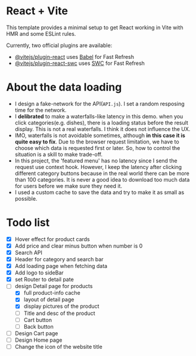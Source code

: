 # React + Vite

This template provides a minimal setup to get React working in Vite with HMR and some ESLint rules.

Currently, two official plugins are available:

- [@vitejs/plugin-react](https://github.com/vitejs/vite-plugin-react/blob/main/packages/plugin-react/README.md) uses [Babel](https://babeljs.io/) for Fast Refresh
- [@vitejs/plugin-react-swc](https://github.com/vitejs/vite-plugin-react-swc) uses [SWC](https://swc.rs/) for Fast Refresh

# About the data loading

- I design a fake-network for the API(`API.js`). I set a random resposing time for the network.
- I **delibrated** to make a waterfalls-like latency in this demo. when you click categories(e.g. dishes), there is a loading status before the result display. This is not a real waterfalls. I think it does not influence the UX.
- IMO, waterfalls is not avoidable sometimes, although **in this case it is quite easy to fix**. Due to the browser request limitation, we have to choose which data is requested first or later. So, how to control the situation is a skill to make trade-off.
- In this project, the 'featured menu' has no latency since I send the request use context hook. However, I keep the latency after clicking different category buttons because in the real world there can be more than 100 categories. It is never a good idea to download too much data for users before we make sure they need it.
- I used a custom cache to save the data and try to make it as small as possible.

# Todo list

- [x] Hover effect for product cards
- [x] Add price and clear minus button when number is 0
- [x] Search API
- [x] Header for category and search bar
- [x] Add loading page when fetching data
- [x] Add logo to sideBar
- [x] set Router to detail pate
- [ ] design Detail page for products
  - [x] full product-info cache
  - [x] layout of detail page
  - [x] display pictures of the product
  - [ ] Title and desc of the product
  - [ ] Cart button
  - [ ] Back button
- [ ] Design Cart page
- [ ] Design Home page
- [ ] Change the icon of the website title
